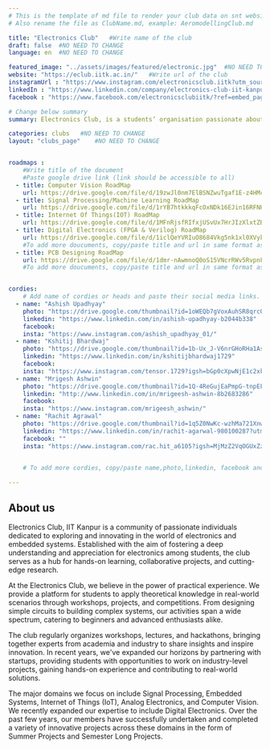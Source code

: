```yaml
---
# This is the template of md file to render your club data on snt website. The below example is of Aeromodelling Club, please modify the data according to your clunb.
# Also rename the file as ClubName.md, example: AeromodellingClub.md

title: "Electronics Club"   #Write name of the club
draft: false  #NO NEED TO CHANGE
language: en  #NO NEED TO CHANGE

featured_image: "../assets/images/featured/electronic.jpg"  #NO NEED TO CHANGE
website: "https://eclub.iitk.ac.in/"   #Write url of the club
instagramUrl : "https://www.instagram.com/electronicsclub.iitk?utm_source=ig_web_button_share_sheet&igsh=ZDNlZDc0MzIxNw=="
linkedIn : "https://www.linkedin.com/company/electronics-club-iit-kanpur/mycompany/?viewAsMember=true"
facebook : "https://www.facebook.com/electronicsclubiitk/?ref=embed_page"

# Change below summary
summary: Electronics Club, is a students’ organisation passionate about electronics and technology, coming together to explore, learn, and innovate. Our club provides a collaborative environment where members can work on exciting projects, enhance their skills, and connect with like-minded individuals. Whether you're a beginner or an experienced enthusiast, you'll find opportunities to engage in hands-on activities, attend workshops, and participate in competitions.

categories: clubs   #NO NEED TO CHANGE
layout: "clubs_page"    #NO NEED TO CHANGE


roadmaps :
    #Write title of the document
    #Paste google drive link (link should be accessible to all)
  - title: Computer Vision RoadMap
    url: https://drive.google.com/file/d/19zwJl0nm7ElBSNZwuTgaf1E-z4HMcGQY/view?usp=sharing
  - title: Signal Processing/Machine Learning RoadMap
    url: https://drive.google.com/file/d/1rYB7htkkkqFcOxNDk16EJin16RFNHwi9/view?usp=sharing
  - title: Internet Of Things(IOT) RoadMap
    url: https://drive.google.com/file/d/1MFnRjsfRIfxjUSvUx7HrJIzXlxtZB7zH/view?usp=sharing
  - title: Digital Electronics (FPGA & Verilog) RoadMap
    url: https://drive.google.com/file/d/1iclQeYVRIuO8684Vkg5nk1xl0XVykGZx/view?usp=sharing
    #To add more doucuments, copy/paste title and url in same format as above.
  - title: PCB Designing RoadMap
    url: https://drive.google.com/file/d/1dmr-nAwmnoQ0oS15VNcrRWv5RvpnFQis/view?usp=sharing
    #To add more doucuments, copy/paste title and url in same format as above.


cordies:
    # Add name of cordies or heads and paste their social media links.
  - name: "Ashish Upadhyay"
    photo: "https://drive.google.com/thumbnail?id=1oWEQb7gVoxAuhSR8qrcQyQo33m8_FkU8&sz=w1000"
    linkedin: "https://www.linkedin.com/in/ashish-upadhyay-b2044b338"
    facebook: 
    insta: "https://www.instagram.com/ashish_upadhyay_01/"
  - name: "Kshitij Bhardwaj"
    photo: "https://drive.google.com/thumbnail?id=1b-Ux_J-V6nrGHoRHa1As-nfybJZthY5X&sz=w1000"
    linkedin: "https://www.linkedin.com/in/kshitijbhardwaj1729"
    facebook: 
    insta: "https://www.instagram.com/tensor.1729?igsh=bGp0cXpwNjE1c2xk"
  - name: "Mrigesh Ashwin"
    photo: "https://drive.google.com/thumbnail?id=1Q-4ReGujEaPmpG-tnpEFDABcqNHVO4UE&sz=w1000"
    linkedin: "http://www.linkedin.com/in/mrigeesh-ashwin-8b2683286"
    facebook: 
    insta: "https://www.instagram.com/mrigeesh_ashwin/"
  - name: "Rachit Agrawal"
    photo: "https://drive.google.com/thumbnail?id=1q5Z0NwKc-wzhMa721XnwO1VRLWUjZ4vM&sz=w1000"
    linkedin: "https://www.linkedin.com/in/rachit-agarwal-980100287?utm_source=share&utm_campaign=share_via&utm_content=profile&utm_medium=android_app"
    facebook: ""
    insta: "https://www.instagram.com/rac.hit_a6105?igsh=MjMzZ2VqOGUxZzF2"


    # To add more cordies, copy/paste name,photo,linkedin, facebook and insta in same format as above.
    
---
```


<!-- Write about us section -->
## About us
Electronics Club, IIT Kanpur is a community of passionate individuals dedicated to exploring and innovating in the world of electronics and embedded systems. Established with the aim of fostering a deep understanding and appreciation for electronics among students, the club serves as a hub for hands-on learning, collaborative projects, and cutting-edge research.

At the Electronics Club, we believe in the power of practical experience. We provide a platform for students to apply theoretical knowledge in real-world scenarios through workshops, projects, and competitions. From designing simple circuits to building complex systems, our activities span a wide spectrum, catering to beginners and advanced enthusiasts alike.

The club regularly organizes workshops, lectures, and hackathons, bringing together experts from academia and industry to share insights and inspire innovation.  In recent years, we've expanded our horizons by partnering with startups, providing students with opportunities to work on industry-level projects, gaining hands-on experience and contributing to real-world solutions.

The major domains we focus on include Signal Processing, Embedded Systems, Internet of Things (IoT), Analog Electronics, and Computer Vision. We recently expanded our expertise to include Digital Electronics. Over the past few years, our members have successfully undertaken and completed a variety of innovative projects across these domains in the form of Summer Projects and Semester Long Projects.
